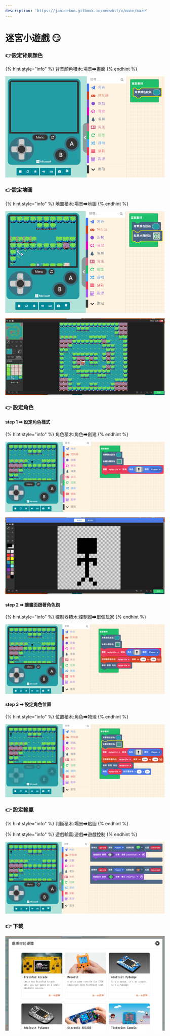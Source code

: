 ```yaml
---
description: 'https://janicekuo.gitbook.io/meowbit/v/main/maze'
---
```


# 迷宮小遊戲 😏

### 👉設定背景顏色

{% hint style="info" %}
背景顏色積木:場景➡畫面
{% endhint %}

![](.gitbook/assets/image%20%2812%29.png)

### 👉設定地圖

{% hint style="info" %}
地圖積木:場景➡地圖
{% endhint %}

![](.gitbook/assets/image%20%283%29.png)

![](.gitbook/assets/image%20%2817%29%20%281%29.png)

### 👉 設定角色

#### step 1 ➡ 設定角色樣式

{% hint style="info" %}
角色積木:角色➡創建
{% endhint %}

![](.gitbook/assets/image%20%2818%29.png)

![](.gitbook/assets/image%20%286%29.png)

#### step 2 ➡ 讓畫面跟著角色跑

{% hint style="info" %}
控制器積木:控制器➡單個玩家
{% endhint %}

![](.gitbook/assets/image%20%284%29.png)

#### step 3 ➡ 設定角色位置

{% hint style="info" %}
位置積木:角色➡物理
{% endhint %}

![](.gitbook/assets/image%20%2814%29.png)

### 👉 設定輸贏

{% hint style="info" %}
判斷積木:場景➡貼圖
{% endhint %}

{% hint style="info" %}
遊戲輸贏:遊戲➡遊戲控制
{% endhint %}

![](.gitbook/assets/image%20%2819%29.png)

### 👉 下載

![](.gitbook/assets/image%20%2815%29%20%281%29.png)

